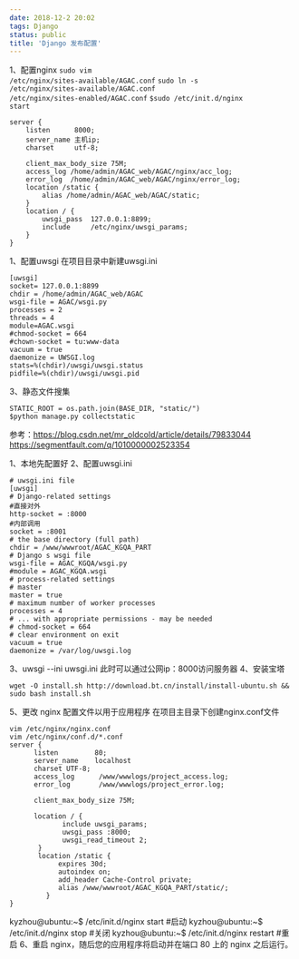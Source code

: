 ```yaml
---
date: 2018-12-2 20:02
tags: Django
status: public
title: 'Django 发布配置'
---
```

1、配置nginx
<code>sudo vim /etc/nginx/sites-available/AGAC.conf</code>
<code>sudo ln -s /etc/nginx/sites-available/AGAC.conf /etc/nginx/sites-enabled/AGAC.conf</code>
<code>$sudo /etc/init.d/nginx start</code>
```
server {
    listen      8000;
    server_name 主机ip;
    charset     utf-8;

    client_max_body_size 75M;
    access_log /home/admin/AGAC_web/AGAC/nginx/acc_log;
    error_log  /home/admin/AGAC_web/AGAC/nginx/error_log;
    location /static {
        alias /home/admin/AGAC_web/AGAC/static;
    }
    location / {
        uwsgi_pass  127.0.0.1:8899;
        include     /etc/nginx/uwsgi_params;
    }
}
```
1、配置uwsgi
在项目目录中新建uwsgi.ini
```
[uwsgi]
socket= 127.0.0.1:8899
chdir = /home/admin/AGAC_web/AGAC
wsgi-file = AGAC/wsgi.py
processes = 2
threads = 4
module=AGAC.wsgi
#chmod-socket = 664
#chown-socket = tu:www-data
vacuum = true
daemonize = UWSGI.log
stats=%(chdir)/uwsgi/uwsgi.status
pidfile=%(chdir)/uwsgi/uwsgi.pid
```

3、静态文件搜集
```
STATIC_ROOT = os.path.join(BASE_DIR, "static/")
$python manage.py collectstatic
```

参考：https://blog.csdn.net/mr_oldcold/article/details/79833044
https://segmentfault.com/q/1010000002523354





1、本地先配置好
2、配置uwsgi.ini
```
# uwsgi.ini file
[uwsgi]
# Django-related settings
#直接对外
http-socket = :8000
#内部调用
socket = :8001
# the base directory (full path)
chdir = /www/wwwroot/AGAC_KGQA_PART
# Django s wsgi file
wsgi-file = AGAC_KGQA/wsgi.py
#module = AGAC_KGQA.wsgi
# process-related settings
# master
master = true
# maximum number of worker processes
processes = 4
# ... with appropriate permissions - may be needed
# chmod-socket = 664
# clear environment on exit
vacuum = true
daemonize = /var/log/uwsgi.log
```
3、uwsgi --ini uwsgi.ini
此时可以通过公网ip：8000访问服务器
4、安装宝塔
```
wget -O install.sh http://download.bt.cn/install/install-ubuntu.sh && sudo bash install.sh
```
5、更改 nginx 配置文件以用于应用程序
在项目主目录下创建nginx.conf文件
```
vim /etc/nginx/nginx.conf
vim /etc/nginx/conf.d/*.conf
server {
      listen         80;
      server_name    localhost
      charset UTF-8;
      access_log      /www/wwwlogs/project_access.log;
      error_log       /www/wwwlogs/project_error.log;

      client_max_body_size 75M;

      location / {
             include uwsgi_params;
             uwsgi_pass :8000;
             uwsgi_read_timeout 2;
       }
       location /static {
            expires 30d;
            autoindex on;
            add_header Cache-Control private;
            alias /www/wwwroot/AGAC_KGQA_PART/static/;
         }
}

```

kyzhou@ubuntu:~$ /etc/init.d/nginx start  #启动
kyzhou@ubuntu:~$ /etc/init.d/nginx stop  #关闭
kyzhou@ubuntu:~$ /etc/init.d/nginx restart  #重启
6、重启 nginx，随后您的应用程序将启动并在端口 80 上的 nginx 之后运行。













